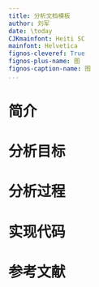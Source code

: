 ```yaml
---
title: 分析文档模板
author: 刘军
date: \today
CJKmainfont: Heiti SC
mainfont: Helvetica
fignos-cleveref: True
fignos-plus-name: 图
fignos-caption-name: 图
...
```


# 简介
# 分析目标
# 分析过程
# 实现代码
# 参考文献